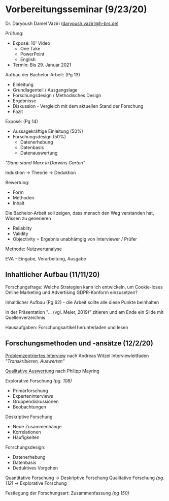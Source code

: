 # Vorbereitungsseminar (9/23/20)
Dr. Daryoush Daniel Vaziri (daryoush.vaziri@h-brs.de)

Prüfung:
- Exposé: 10' Video
	- One Take
	- PowerPoint
	- English
- Termin: Bis 29. Januar 2021

Aufbau der Bachelor-Arbeit: (Pg 13)
- Einleitung
- Grundlagenteil / Ausgangslage
- Forschungsdesign / Methodisches Design
- Ergebnisse
- Diskussion - Vergleich mit dem aktuellen Stand der Forschung
- Fazit

Exposé: (Pg 14)
- Aussagekräftige Einleitung (50%)
- Forschungsdesign (50%)
	- Datenerhebung
	- Datenbasis
	- Datenauswertung

*"Dann stand Marx in Darwins Garten"*

Induktion -> Theorie -> Deduktion

Bewertung:
- Form
- Methoden
- Inhalt

Die Bachelor-Arbeit soll zeigen, dass mensch den Weg verstanden hat, Wissen zu generieren

- Reliablity
- Validity
- Objectivity = Ergebnis unabhämgig von Interviewer / Prüfer

Methode: Nutzwertanalyse 

EVA - Eingabe, Verarbeitung, Ausgabe

## Inhaltlicher Aufbau (11/11/20)

Forschungsfrage: Welche Strategien kann ich entwickeln, um Cookie-loses Online Marketing und Advertising GDPR-Konform einzusetzen?

Inhaltlicher Aufbau (Pg 62) - die Arbeit sollte alle diese Punkte beinhalten

In der Präsentation "... (vgl. Meier, 2019)" zitieren und am Ende ein Slide mit Quellenverzeichnis

Hausaufgaben: Forschungsartikel herunterladen und lesen

## Forschungsmethoden und -ansätze (12/2/20)

[Problemzentriertes Interview](http://www.qualitative-research.net/index.php/fqs/article/view/1132/2519) nach Andreas Witzel
Interviewleitfaden
*"Transkribieren, Auswerten"*

[Qualitative Auswertung](https://www.scribbr.de/methodik/qualitative-inhaltsanalyse/) nach Philipp Mayring

Explorative Forschung *(pg. 108)*
- Primärforschung
- Experteninterviews
- Gruppendiskussionen
- Beobachtungen

Deskriptive Forschung
- Neue Zusammenhänge
- Korrelationen
- Häufigkeiten

Forschungsdesign:
- Datenerhebung
- Datenbasis
- Deduktives Vorgehen

Quantitative Forschung -> Deskriptive Forschung
Qualitative Forschung *(pg. 112)* -> Explorative Forschung

Festlegung der Forschungsart: Zusammenfassung *(pg 150)*
<!--stackedit_data:
eyJoaXN0b3J5IjpbLTE1NzU4MTQ2MjUsMTk0MDk1Mjc0MiwtNz
g1NTAyMjY1LDE3MjcxNzM2MjcsMTc0NTc4NTc3NywxMjIyMjQz
NzcxLDE4MDI5MTI2MSwzOTcwMTk3NzYsLTEyNDU3MjMxMDIsLT
Y5NjY2NTM5Myw4MTAyOTY4ODIsLTU3NzI4NTc5Nyw4MDM1NDg4
MDYsLTEyMTEyMzQ0NjNdfQ==
-->